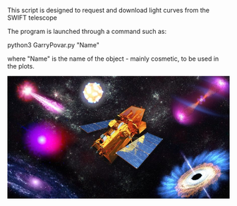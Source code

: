 This script is designed to request and download light curves from the SWIFT telescope

The program is launched through a command such as:

python3 GarryPovar.py "Name"

where "Name" is the name of the object - mainly cosmetic, to be used in the plots.

![picture](img/SherlockOmsk.jpg)
